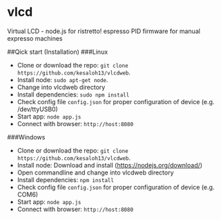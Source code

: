 # vlcd
Virtual LCD - node.js for ristretto! espresso PID firmware for manual expresso machines


##Qick start (Installation)
###Linux
- Clone or download the repo: `git clone https://github.com/kesaloh13/vlcdweb`.
- Install node: `sudo apt-get node`.
- Change into vlcdweb directory
- Install dependencies: `sudo npm install`
- Check config file `config.json` for proper configuration of device (e.g. /dev/ttyUSB0)
- Start app:  `node app.js`
- Connect with browser: `http://host:8080`


###Windows
- Clone or download the repo: `git clone https://github.com/kesaloh13/vlcdweb`.
- Install node: Download and install (https://nodejs.org/download/)
- Open commandline and change into vlcdweb directory
- Install dependencies: `npm install`
- Check config file `config.json` for proper configuration of device (e.g. COM6)
- Start app:  `node app.js`
- Connect with browser: `http://host:8080`